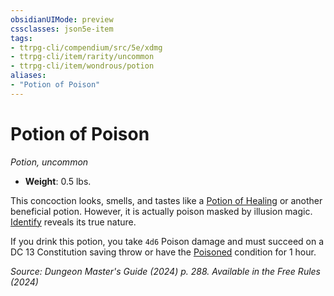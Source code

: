 ```yaml
---
obsidianUIMode: preview
cssclasses: json5e-item
tags:
- ttrpg-cli/compendium/src/5e/xdmg
- ttrpg-cli/item/rarity/uncommon
- ttrpg-cli/item/wondrous/potion
aliases: 
- "Potion of Poison"
---
```

# Potion of Poison
*Potion, uncommon*  

- **Weight**: 0.5 lbs.

This concoction looks, smells, and tastes like a [Potion of Healing](potion-of-healing-xdmg.md) or another beneficial potion. However, it is actually poison masked by illusion magic. [Identify](identify-xphb.md) reveals its true nature.

If you drink this potion, you take `4d6` Poison damage and must succeed on a DC 13 Constitution saving throw or have the [Poisoned](conditions.md#Poisoned) condition for 1 hour.

*Source: Dungeon Master's Guide (2024) p. 288. Available in the Free Rules (2024)*